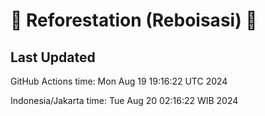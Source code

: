 
# 🌳 Reforestation (Reboisasi) 🌲

## Last Updated

GitHub Actions time: Mon Aug 19 19:16:22 UTC 2024

Indonesia/Jakarta time: Tue Aug 20 02:16:22 WIB 2024
